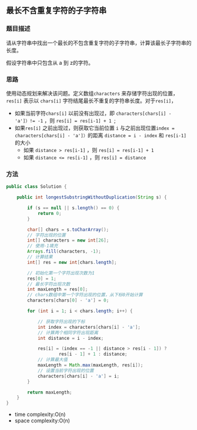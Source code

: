 ## 最长不含重复字符的子字符串

### 题目描述

请从字符串中找出一个最长的不包含重复字符的子字符串，计算该最长子字符串的长度。

假设字符串中只包含从 a 到 z的字符。

### 思路

使用动态规划来解决该问题。定义数组`characters` 来存储字符出现的位置， `res[i]` 表示以 `chars[i]` 字符结尾最长不重复的字符串长度。对于`res[i]`，

- 如果当前字符`chars[i]` 以前没有出现过，即 `characters[chars[i] - 'a']）!= -1` ，则 `res[i] = res[i-1] + 1 `; 
- 如果`res[i]` 之前出现过，则获取它当前位置 `i` 与之前出现位置`index = characters[chars[i] - 'a']）`的距离 `distance = i - index` 和 `res[i-1]` 的大小
  - 如果 `distance > res[i-1]` ，则 `res[i] = res[i-1] + 1`
  - 如果 `distance <= res[i-1]` ，则 `res[i] = distance`

### 方法

```java
public class Solution {

    public int longestSubstringWithoutDuplication(String s) {

        if (s == null || s.length() == 0) {
            return 0;
        }

        char[] chars = s.toCharArray();
        // 字符出现的位置
        int[] characters = new int[26];
        // 使用-1填充
        Arrays.fill(characters, -1);
        // 计算结果
        int[] res = new int[chars.length];

        // 初始化第一个字符出现次数为1
        res[0] = 1;
        // 最长字符出现次数
        int maxLength = res[0];
        // chars数组中第一个字符出现的位置，从下标0开始计算
        characters[chars[0] - 'a'] = 0;

        for (int i = 1; i < chars.length; i++) {

            // 获取字符出现的下标
            int index = characters[chars[i] - 'a'];
            // 计算两个相同字符出现距离
            int distance = i - index;

            res[i] = (index == -1 || distance > res[i - 1]) ?
                    res[i - 1] + 1 : distance;
            // 计算最大值
            maxLength = Math.max(maxLength, res[i]);
            // 设置当前字符出现的位置
            characters[chars[i] - 'a'] = i;
        }

        return maxLength;
    }
}
```

- time complexity:O(n)
- space complexity:O(n)
